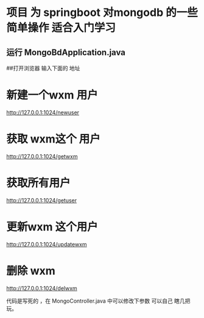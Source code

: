 # 项目 为 springboot 对mongodb 的一些简单操作  适合入门学习


## 运行  MongoBdApplication.java 
##打开浏览器 输入下面的 地址



# 新建一个wxm 用户
http://127.0.0.1:1024/newuser
# 获取 wxm这个 用户
http://127.0.0.1:1024/getwxm
# 获取所有用户
http://127.0.0.1:1024/getuser
# 更新wxm 这个用户 
http://127.0.0.1:1024/updatewxm
# 删除 wxm 
http://127.0.0.1:1024/delwxm

 代码是写死的 ，在 MongoController.java 中可以修改下参数 可以自己 瞎几把玩。
